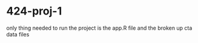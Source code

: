 # 424-proj-1
only thing needed to run the project is the app.R file and the broken up cta data files
